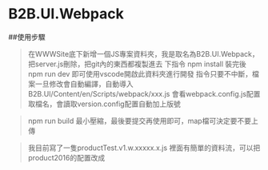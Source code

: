 ﻿# B2B.UI.Webpack



##使用步驟
>在WWWSite底下新增一個JS專案資料夾，我是取名為B2B.UI.Webpack，把server.js刪除，把git內的東西都複製進去
>下指令
>npm install 
>裝完後
>npm run dev
>即可使用vscode開啟此資料夾進行開發
>指令只要不中斷，檔案一旦修改會自動編譯，自動導入B2B.UI/Content/en/Scripts/webpack/xxx.js
>會看webpack.config.js配置取檔名，會讀取version.config配置自動加上版號

>npm run build
>最小壓縮，最後要提交再使用即可，map檔可決定要不要上傳

>我目前寫了一隻productTest.v1.w.xxxxx.x.js 裡面有簡單的資料流，可以把product2016的配置改成
><script key="Product2016" src="webpack/productTest.v1.w.xxxxx.x.js" type ="text/javascript"/>
>就可以看到結果
